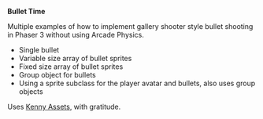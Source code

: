 **Bullet Time**

Multiple examples of how to implement gallery shooter style bullet shooting in Phaser 3
without using Arcade Physics.

* Single bullet
* Variable size array of bullet sprites
* Fixed size array of bullet sprites
* Group object for bullets
* Using a sprite subclass for the player avatar and bullets, also uses group objects

Uses [Kenny Assets](https://kenney.nl/assets/), with gratitude.